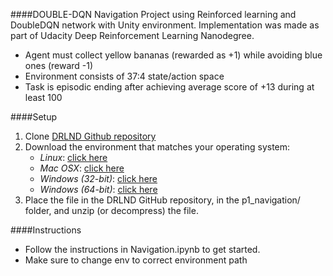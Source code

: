 ####DOUBLE-DQN Navigation
Project using Reinforced learning and  DoubleDQN network with Unity environment.
Implementation was made as part of Udacity Deep Reinforcement Learning Nanodegree.

* Agent must collect yellow bananas (rewarded as +1) while avoiding blue ones (reward -1)
* Environment consists of 37:4 state/action space
* Task is episodic ending after achieving average score of +13 during at least 100

####Setup
1. Clone [DRLND Github repository](https://github.com/udacity/deep-reinforcement-learning#dependencies) 
2. Download the environment that matches your operating system:
    * *Linux*: [click here](https://s3-us-west-1.amazonaws.com/udacity-drlnd/P1/Banana/Banana_Linux.zip)
    * *Mac OSX*: [click here](https://s3-us-west-1.amazonaws.com/udacity-drlnd/P1/Banana/Banana.app.zip)
    * *Windows (32-bit)*: [click here](https://s3-us-west-1.amazonaws.com/udacity-drlnd/P1/Banana/Banana_Windows_x86.zip)
    * *Windows (64-bit)*: [click here](https://s3-us-west-1.amazonaws.com/udacity-drlnd/P1/Banana/Banana_Windows_x86_64.zip)
3. Place the file in the DRLND GitHub repository, in the p1_navigation/ folder, and unzip (or decompress) the file.

####Instructions
* Follow the instructions in Navigation.ipynb to get started.
* Make sure to change env to correct environment path

